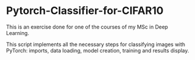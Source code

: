 # Pytorch-Classifier-for-CIFAR10

This is an exercise done for one of the courses of my MSc in Deep Learning.

This script implements all the necessary steps for classifying images with PyTorch: imports, data loading, model creation, training and results display.
